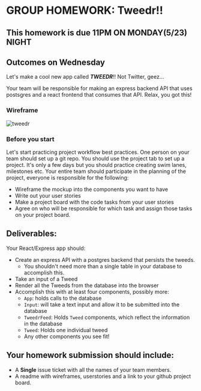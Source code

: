 # GROUP HOMEWORK: Tweedr!!

## This homework is due 11PM ON MONDAY(5/23) NIGHT

## Outcomes on Wednesday

Let's make a cool new app called ***TWEEDR***!! Not Twitter, geez...

Your team will be responsible for making an express backend API that uses postsgres and a react frontend that consumes that API. Relax, you got this! 

### Wireframe

![tweedr](./assets/tweedr.png)

### Before you start

Let's start practicing project workflow best practices. One person on your team should set up a git repo. You should use the project tab to set up a project. It's only a few days but you should practice creating swim lanes, milestones etc. Your entire team should participate in the planning of the project, everyone is responsible for the following:

- Wireframe the mockup into the components you want to have
- Write out your user stories
- Make a project board with the code tasks from your user stories
- Agree on who will be responsible for which task and assign those tasks on your project board.

## Deliverables:

Your React/Express app should:
- Create an express API with a postgres backend that persists the tweeds.
    - You shouldn't need more than a single table in your database to accomplish this.
- Take an input of a Tweed
- Render all the Tweeds from the database into the browser
- Accomplish this with at least four components, possibly more:
    - `App`: holds calls to the database
    - `Input`: will take a text input and allow it to be submitted into the database
    - `TweedrFeed`: Holds `Tweed` components, which reflect the information in the database
    - `Tweed`: Holds one individual tweed
    - Any other components you see fit!

## Your homework submission should include:

- A **Single** issue ticket with all the names of your team members.
- A readme with wireframes, userstories and a link to your github project board.


